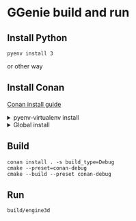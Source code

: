 # GGenie build and run

## Install Python
```
pyenv install 3
```
or other way

## Install Conan 
[Conan install guide](https://docs.conan.io/2/installation.html)
<details>
  
<summary>pyenv-virtualenv install</summary>

<br/>Inside project directory
```
pyenv virtualenv 3.13.3 ggenie_env
pyenv local ggenie_env
pip install conan
```
</details>
<details>

<summary>Global install</summary>

<br/>

```
pip install conan
```
</details>

## Build
```
conan install . -s build_type=Debug
cmake --preset=conan-debug
cmake --build --preset conan-debug 
```

## Run
```
build/engine3d
```
